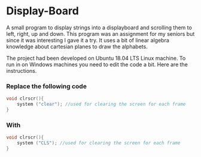 # Display-Board
A small program to display strings into a displayboard and scrolling them to left, right, up and down.
This program was an assignment for my seniors but since it was interesting I gave it a try. It uses a bit of linear algebra knowledge about cartesian planes to draw the alphabets.

The project had been developed on Ubuntu 18.04 LTS Linux machine. To run in on Windows machines you need to edit the code a bit. Here are the instructions.
### Replace the following code
```cpp
void clrscr(){
	system ("clear"); //used for clearing the screen for each frame
}
```
### With
```cpp
void clrscr(){
	system ("CLS"); //used for clearing the screen for each frame
}
```
